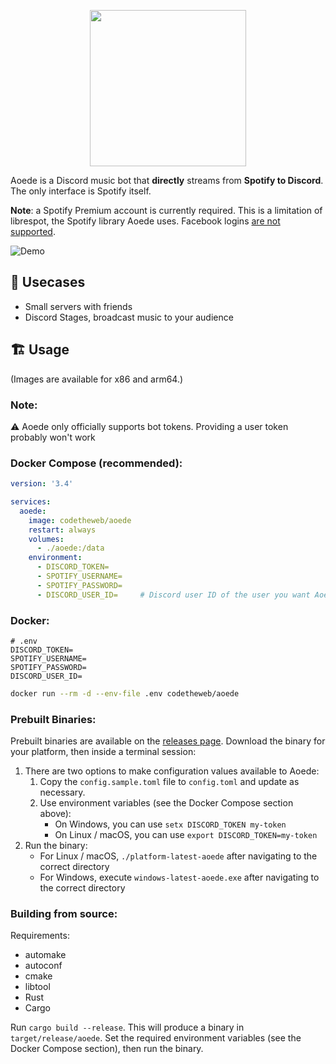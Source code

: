 <p align="center">
  <img width="250" height="250" src="https://raw.githubusercontent.com/codetheweb/aoede/main/.github/logo.png">
</p>

Aoede is a Discord music bot that **directly** streams from **Spotify to Discord**. The only interface is Spotify itself.

**Note**: a Spotify Premium account is currently required. This is a limitation of librespot, the Spotify library Aoede uses. Facebook logins [are not supported](https://github.com/librespot-org/librespot/discussions/635).

![Demo](https://raw.githubusercontent.com/codetheweb/aoede/main/.github/demo.gif)

## 💼 Usecases

- Small servers with friends
- Discord Stages, broadcast music to your audience

## 🏗 Usage

(Images are available for x86 and arm64.)

### Note:
⚠️ Aoede only officially supports bot tokens. Providing a user token probably won't work

### Docker Compose (recommended):

```yaml
version: '3.4'

services:
  aoede:
    image: codetheweb/aoede
    restart: always
    volumes:
      - ./aoede:/data
    environment:
      - DISCORD_TOKEN=
      - SPOTIFY_USERNAME=
      - SPOTIFY_PASSWORD=
      - DISCORD_USER_ID=     # Discord user ID of the user you want Aoede to follow
```

### Docker:
```env
# .env
DISCORD_TOKEN=
SPOTIFY_USERNAME=
SPOTIFY_PASSWORD=
DISCORD_USER_ID=
```

```bash
docker run --rm -d --env-file .env codetheweb/aoede
```

### Prebuilt Binaries:

Prebuilt binaries are available on the [releases page](https://github.com/codetheweb/aoede/releases). Download the binary for your platform, then inside a terminal session:

1. There are two options to make configuration values available to Aoede:
	1. Copy the `config.sample.toml` file to `config.toml` and update as necessary.
	2. Use environment variables (see the Docker Compose section above):
		- On Windows, you can use `setx DISCORD_TOKEN my-token`
		- On Linux / macOS, you can use `export DISCORD_TOKEN=my-token`
2. Run the binary:
	- For Linux / macOS, `./platform-latest-aoede` after navigating to the correct directory
	- For Windows, execute `windows-latest-aoede.exe` after navigating to the correct directory

### Building from source:

Requirements:

- automake
- autoconf
- cmake
- libtool
- Rust
- Cargo

Run `cargo build --release`. This will produce a binary in `target/release/aoede`. Set the required environment variables (see the Docker Compose section), then run the binary.
